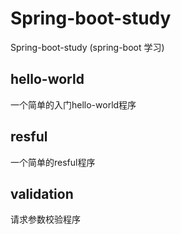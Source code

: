 # Spring-boot-study
Spring-boot-study (spring-boot 学习)
## hello-world
一个简单的入门hello-world程序
## resful
一个简单的resful程序
## validation
请求参数校验程序